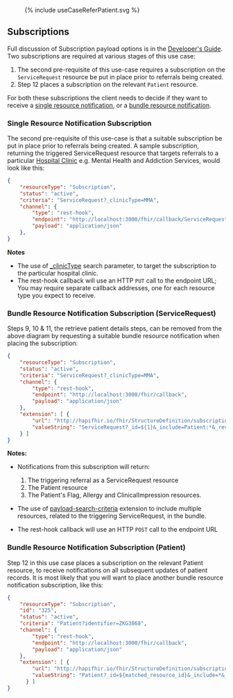 
<figure>
{% include useCaseReferPatient.svg %}
</figure>

## Subscriptions
Full discussion of Subscription payload options is in the [Developer's Guide](./devGuide-Subscriptions.html). 
Two subscriptions are required at various stages of this use case:
1. The second pre-requisite of this use-case requires a subscription on the `ServiceRequest` resource be put in place prior to referrals being created.
2. Step 12 places a subscription on the relevant `Patient` resource.

For both these subscriptions the client needs to decide if they want to receive a [single resource notification](#bundle-resource-notification-subscription-servicerequest), or a [bundle resource notification](#bundle-resource-notification-subscription-patient).

### Single Resource Notification Subscription
The second pre-requisite of this use-case is that a suitable subscription be put in place prior
to referrals being created.  A sample subscription, returning the triggered ServiceRequest resource that targets referrals to a particular [Hospital Clinic](./ValueSet-nzcr-clinic-vs.html) e.g.  Mental Health and Addiction Services, would look like this:

```json
{
    "resourceType": "Subscription",
    "status": "active",
    "criteria": "ServiceRequest?_clinicType=MMA",
    "channel": {
        "type": "rest-hook",
        "endpoint": "http://localhost:3000/fhir/callback/ServiceRequest",
        "payload": "application/json"
    },
}
```
**Notes**
* The use of [_clinicType](SearchParameter-nzcr-referral-clinic-type.html) search parameter, to target the subscription to the particular hospital clinic.
* The rest-hook callback will use an HTTP `PUT` call to the endpoint URL;  You may require separate callback addresses, one for each resource type you expect to receive.

### Bundle Resource Notification Subscription (ServiceRequest)
Steps 9, 10 & 11, the retrieve patient details steps, can be removed from the above diagram by requesting a suitable bundle resource notification when placing the subscription:

```json
{
    "resourceType": "Subscription",
    "status": "active",
    "criteria": "ServiceRequest?_clinicType=MMA",
    "channel": {
        "type": "rest-hook",
        "endpoint": "http://localhost:3000/fhir/callback",
        "payload": "application/json"
    },
    "extension": [ {
        "url": "http://hapifhir.io/fhir/StructureDefinition/subscription-payload-search-criteria",
        "valueString": "ServiceRequest?_id=${1}&_include=Patient:*&_revinclude:iterate=AllergyIntolerance:*&_revinclude:iterate=Flag:*&_revinclude:iterate=ClinicalImpression:*"
    } ]
}
```

**Notes:**
* Notifications from this subscription will return:
  1. The triggering referral as a ServiceRequest resource
  2. The Patient resource
  3. The Patient's Flag, Allergy and ClinicalImpression resources.

* The use of [payload-search-criteria](https://smilecdr.com/docs/subscription/delivery.html#payload-search-result-mode) extension to include multiple resources, related to the triggering ServiceRequest, in the bundle.
* The rest-hook callback will use an HTTP `POST` call to the endpoint URL

### Bundle Resource Notification Subscription (Patient)

Step 12 in this use case places a subscription on the relevant Patient resource, to receive notifications on all subsequent updates of patient records.
It is most likely that you will want to place another bundle resource notification subscription, like this:

```json
{
    "resourceType": "Subscription",
    "id": "325",
    "status": "active",
    "criteria": "Patient?identifier=ZKG3868",
    "channel": {
        "type": "rest-hook",
        "endpoint": "http://localhost:3000/fhir/callback",
        "payload": "application/json"
    },
    "extension": [ {
        "url": "http://hapifhir.io/fhir/StructureDefinition/subscription-payload-search-criteria",
        "valueString": "Patient?_id=${matched_resource_id}&_include=*&_revinclude=Flag:*&_revinclude=AllergyIntolerance:*&_revinclude=ClinicalImpression:*&_revinclude=ServiceRequest:*"
      } ]
}
```
